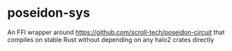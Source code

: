 # poseidon-sys

An FFI wrapper around <https://github.com/scroll-tech/poseidon-circuit> that compiles on stable Rust without depending on any halo2 crates directly
